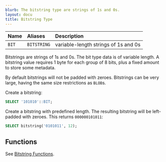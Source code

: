 ```yaml
---
blurb: The bitstring type are strings of 1s and 0s.
layout: docu
title: Bitstring Type
---
```


<div class="narrow_table"></div>

| Name | Aliases | Description |
|:---|:---|:---|
| `BIT` | `BITSTRING` | variable-length strings of 1s and 0s |

Bitstrings are strings of 1s and 0s. The bit type data is of variable length. A bitstring value requires 1 byte for each group of 8 bits, plus a fixed amount to store some metadata.

By default bitstrings will not be padded with zeroes.
Bitstrings can be very large, having the same size restrictions as `BLOB`s.

Create a bitstring:

```sql
SELECT '101010'::BIT;
```

Create a bitstring with predefined length. The resulting bitstring will be left-padded with zeroes. This returns `000000101011`:

```sql
SELECT bitstring('0101011', 12);
```

## Functions

See [Bitstring Functions](../functions/bitstring).